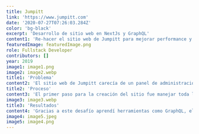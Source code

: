 ```yaml
---
title: Jumpitt
link: 'https://www.jumpitt.com'
date: '2020-07-27T07:26:03.284Z'
color: 'bg-black'
excerpt: 'Desarrollo de sitio web en NextJs y GraphQL'
content1: 'Re-hacer el sitio web de Jumpitt para mejorar performance y agregarle la funcionalidad de ser administrado por cualquier persona del equipo.'
featuredImage: featuredImage.png
role: Fullstack Developer
contributors: []
year: 2019
image1: image1.png
image2: image2.webp
title1: 'Problema'
content2: 'El sitio web de Jumpitt carecía de un panel de administración que le permitiera a una persona sin conocimiento en código generar modificaciones de manera rápida. Tomé este problema como un desafío personal para aprender a crear una aplicación desde cero con React y NodeJS.'
title2: 'Proceso'
content3: 'El primer paso para la creación del sitio fue manejar toda la interfaz mediante NextJS, que permitiese manejar las rutas, SSR o contenido estático fácilmente. Para lo que son los componentes y el manejo de estilo, decidí usar Styled Components y por último, con la finalidad de conocer GraphQL, utilicé GraphCMS — un headless CMS en la nube —, que me ofrecía la posibilidad de levantar rápidamente una API. Al pasar el tiempo, conocí KeystoneJS, y descubrí que completaba todos los requerimientos que GraphCMS me ofrecía, e incluso agregaba algunos features como manejar tu propia DB y también tu propio servicio de imágenes, es allí donde conocí MongoAtlas y Cloudinary.'
image3: image3.webp
title3: 'Resultados'
content4: 'Gracias a este desafío aprendí herramientas como GraphQL, el servicio de MongoAtlas para el manejo gratuito de bases de datos Mongo, a implementar Lazy Loading a través de la API Intersection Observer y la creación de custom hooks. Utilicé Heroku para deployar algunos casos de prueba, pero finalmente todo quedó funcionando en AWS, junto con la DB del propio servicio y la nube de Cloudinary para el manejo de imágenes. Este sitio web es el la actual carta de presentación de la agencia de desarrollo Jumpitt y significó una mejora sustancial en la actualización de sus contenidos.'
image4: image5.jpeg
image5: image4.png
---
```

